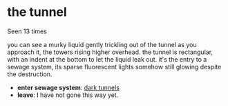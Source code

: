 # the tunnel

Seen 13 times

you can see a murky liquid gently trickling out of the tunnel as you approach it, the towers rising higher overhead. the tunnel is rectangular, with an indent at the bottom to let the liquid leak out. it's the entry to a sewage system, its sparse fluorescent lights somehow still glowing despite the destruction.

- **enter sewage system**: [dark tunnels](dark-tunnels-Naecfdb.md)
- **leave**: I have not gone this way yet.
